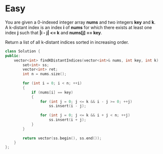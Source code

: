 # Easy

You are given a 0-indexed integer array **nums** and two integers **key** and **k**. A k-distant index is an index **i** of **nums** for which there exists at least one index **j** such that **|i - j| <= k** and **nums[j] == key**.

Return a list of all k-distant indices sorted in increasing order.

```cpp
class Solution {
public:
    vector<int> findKDistantIndices(vector<int>& nums, int key, int k) {
        set<int> ss;
        vector<int> ret;
        int n = nums.size();
        
        for (int i = 0; i < n; ++i)
        {
            if (nums[i] == key)
            {
                for (int j = 0; j <= k && i - j >= 0; ++j)
                    ss.insert(i - j);
                
                for (int j = 0; j <= k && i + j < n; ++j)
                    ss.insert(i + j);
            }
        }
        
        return vector(ss.begin(), ss.end());
    }
};
```
